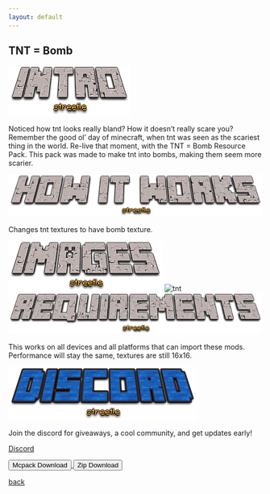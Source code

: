 ```yaml
---
layout: default
---
```


## TNT = Bomb

<img src="/all/intro.png" alt="intro">

Noticed how tnt looks really bland? How it doesn’t really scare you? Remember the good ol’ day of minecraft, when tnt was seen as the scariest thing in the world. Re-live that moment, with the TNT = Bomb Resource Pack. This pack was made to make tnt into bombs, making them seem more scarier.

<img src="/all/how.png" alt="howitworks">

Changes tnt textures to have bomb texture.

<img src="/all/images.png" alt="images">

<img src="/tntbomb/tnt.gif" alt="tnt">

<img src="/all/req.png" alt="requirements">

This works on all devices and all platforms that can import these mods. Performance will stay the same, textures are still 16x16.

<img src="/all/discord.png" alt="discord">

Join the discord for giveaways, a cool community, and get updates early! 

[Discord](./discord)

<a href="/tntbomb/tnt-bomb-mcpack.mcpack" download="tnt-bomb-mcpack"> 
<button type="button">Mcpack Download</button> 
</a>

<a href="/tntbomb/tnt-bomb-zip.zip" download="tnt-bomb-zip"> 
<button type="button">Zip Download</button> 
</a>

<a href="https://streetle.ml/packs">back</a>
<head>
</head>
